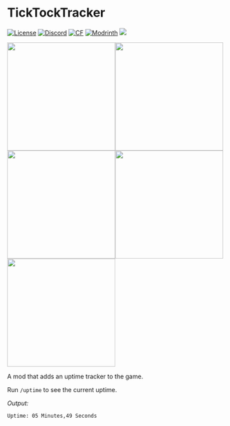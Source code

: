 # TickTockTracker
<a href="https://github.com/J-onasJones/TickTockTracker/blob/master/LICENSE"><img src="https://img.shields.io/github/license/J-onasJones/TickTockTracker?style=flat&color=900c3f" alt="License"></a>
<a href="https://discord.gg/V2EsuUVmWh"><img src="https://img.shields.io/discord/702180921234817135?color=5865f2&label=Discord&style=flat" alt="Discord"></a>
<a href="https://www.curseforge.com/minecraft/mc-mods/ticktocktracker"><img src="https://cf.way2muchnoise.eu/full_649823.svg" alt="CF"></a>
<a href="https://modrinth.com/mod/ticktocktracker"><img src="https://img.shields.io/modrinth/dt/ticktocktracker?logo=modrinth&label=&style=flat&color=242629&labelColor=00AF5C&logoColor=white" alt="Modrinth"></a>
<a href="https://modrinth.com/mod/ticktocktracker"><img src="https://img.shields.io/modrinth/game-versions/ticktocktracker?logo=modrinth&color=242629&labelColor=00AF5C&logoColor=white"></a>

<a align="center"><img src="https://cdn.jonasjones.dev/mod-badges/support-fabric.png" width="250px"><img src="https://cdn.jonasjones.dev/mod-badges/support-quilt.png" width="250px"><img src="https://cdn.jonasjones.dev/mod-badges/fabric-api.png" width="250px"><img src="https://cdn.jonasjones.dev/mod-badges/no-support-forge.png" width="250px"><img src="https://cdn.jonasjones.dev/mod-badges/available-modrinth.png" width="250px"></a>

A mod that adds an uptime tracker to the game.

Run `/uptime` to see the current uptime.


*Output:*
```text
Uptime: 05 Minutes,49 Seconds
```

